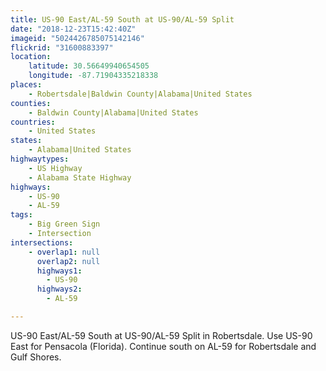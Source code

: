 ```yaml
---
title: US-90 East/AL-59 South at US-90/AL-59 Split
date: "2018-12-23T15:42:40Z"
imageid: "5024426785075142146"
flickrid: "31600883397"
location:
    latitude: 30.56649940654505
    longitude: -87.71904335218338
places:
    - Robertsdale|Baldwin County|Alabama|United States
counties:
    - Baldwin County|Alabama|United States
countries:
    - United States
states:
    - Alabama|United States
highwaytypes:
    - US Highway
    - Alabama State Highway
highways:
    - US-90
    - AL-59
tags:
    - Big Green Sign
    - Intersection
intersections:
    - overlap1: null
      overlap2: null
      highways1:
        - US-90
      highways2:
        - AL-59

---
```

US-90 East/AL-59 South at US-90/AL-59 Split in Robertsdale.  Use US-90 East for Pensacola (Florida).  Continue south on AL-59 for Robertsdale and Gulf Shores.